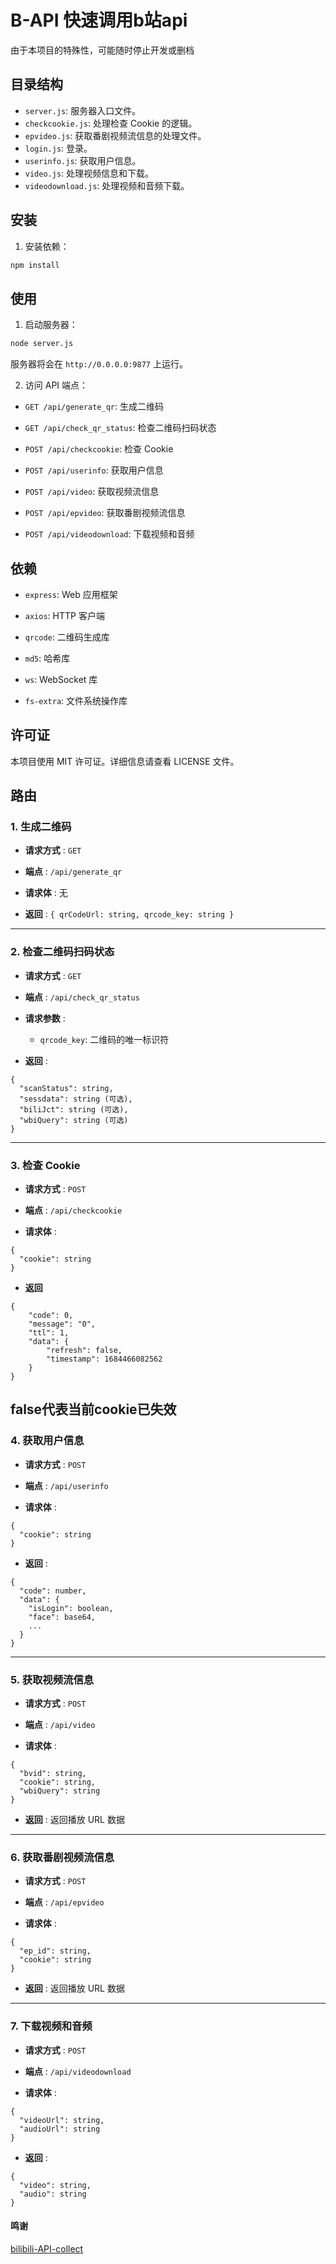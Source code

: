 # B-API 快速调用b站api
由于本项目的特殊性，可能随时停止开发或删档
## 目录结构

- `server.js`: 服务器入口文件。
- `checkcookie.js`: 处理检查 Cookie 的逻辑。
- `epvideo.js`: 获取番剧视频流信息的处理文件。
- `login.js`: 登录。
- `userinfo.js`: 获取用户信息。
- `video.js`: 处理视频信息和下载。
- `videodownload.js`: 处理视频和音频下载。

## 安装


1. 安装依赖：


```bash
npm install
```

## 使用 
 
1. 启动服务器：


```bash
node server.js
```
服务器将会在 `http://0.0.0.0:9877` 上运行。
 
2. 访问 API 端点：
 
  - `GET /api/generate_qr`: 生成二维码
 
  - `GET /api/check_qr_status`: 检查二维码扫码状态
 
  - `POST /api/checkcookie`: 检查 Cookie
 
  - `POST /api/userinfo`: 获取用户信息
 
  - `POST /api/video`: 获取视频流信息
 
  - `POST /api/epvideo`: 获取番剧视频流信息
 
  - `POST /api/videodownload`: 下载视频和音频

## 依赖 
 
- `express`: Web 应用框架
 
- `axios`: HTTP 客户端
 
- `qrcode`: 二维码生成库
 
- `md5`: 哈希库
 
- `ws`: WebSocket 库
 
- `fs-extra`: 文件系统操作库

## 许可证 

本项目使用 MIT 许可证。详细信息请查看 LICENSE 文件。

## 路由
### 1. 生成二维码 
 
- **请求方式** : `GET`
 
- **端点** : `/api/generate_qr`
 
- **请求体** : 无
- **返回** : `{ qrCodeUrl: string, qrcode_key: string }`


---


### 2. 检查二维码扫码状态 
 
- **请求方式** : `GET`
 
- **端点** : `/api/check_qr_status`
 
- **请求参数** : 
  - `qrcode_key`: 二维码的唯一标识符
 
- **返回** :

```
{
  "scanStatus": string,
  "sessdata": string (可选),
  "biliJct": string (可选),
  "wbiQuery": string (可选)
}
```


---


### 3. 检查 Cookie 
 
- **请求方式** : `POST`
 
- **端点** : `/api/checkcookie`
 
- **请求体** :

```
{
  "cookie": string
}
```
 
- **返回** 
```
{
    "code": 0,
    "message": "0",
    "ttl": 1,
    "data": {
        "refresh": false,
        "timestamp": 1684466082562
    }
}
```
false代表当前cookie已失效
---


### 4. 获取用户信息 
 
- **请求方式** : `POST`
 
- **端点** : `/api/userinfo`
 
- **请求体** :

```
{
  "cookie": string
}
```
 
- **返回** :

```
{
  "code": number,
  "data": {
    "isLogin": boolean,
    "face": base64,
    ...
  }
}
```


---


### 5. 获取视频流信息 
 
- **请求方式** : `POST`
 
- **端点** : `/api/video`
 
- **请求体** :

```
{
  "bvid": string,
  "cookie": string,
  "wbiQuery": string
}
```
 
- **返回** : 返回播放 URL 数据


---


### 6. 获取番剧视频流信息 
 
- **请求方式** : `POST`
 
- **端点** : `/api/epvideo`
 
- **请求体** :

```
{
  "ep_id": string,
  "cookie": string
}
```
 
- **返回** : 返回播放 URL 数据


---


### 7. 下载视频和音频 
 
- **请求方式** : `POST`
 
- **端点** : `/api/videodownload`
 
- **请求体** :

```
{
  "videoUrl": string,
  "audioUrl": string
}
```
 
- **返回** :

```
{
  "video": string,
  "audio": string
}
```

#### 鸣谢
[bilibili-API-collect](https://github.com/SocialSisterYi/bilibili-API-collect/)